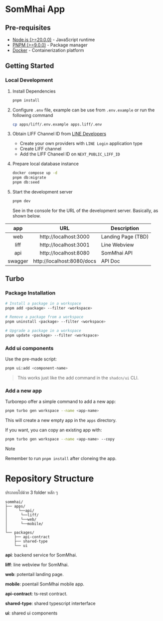 # SomMhai App

## Pre-requisites

- [Node.js (>=20.0.0)](https://nodejs.org/en/) - JavaScript runtime
- [PNPM (>=9.0.0)](https://pnpm.io/) - Package manager
- [Docker](https://www.docker.com/) - Containerization platform

## Getting Started

### Local Development

1. Install Dependencies

   ```bash
   pnpm install
   ```

2. Configure `.env` file, example can be use from `.env.example` or run the following command

   ```bash
   cp apps/liff/.env.example apps.liff/.env
   ```

3. Obtain LIFF Channel ID from [LINE Developers](https://developers.line.biz/)

   - Create your own providers with `LINE Login` application type
   - Create LIFF channel
   - Add the LIFF Chaneel ID on `NEXT_PUBLIC_LIFF_ID`

4. Prepare local database instance

   ```bash เดะมาเขียนต่อ
   docker compose up -d
   pnpm db:migrate
   pnpm db:seed
   ```

5. Start the development server

   ```bash
   pnpm dev
   ```

   See in the console for the URL of the development server. Basically, as shown below.

|   app   |            URL             | Description        |
| :-----: | :------------------------: | ------------------ |
|   web   |   http://localhost:3000    | Landing Page (TBD) |
|  liff   |   http://localhost:3001    | Line Webview       |
|   api   |   http://localhost:8080    | SomMhai API        |
| swagger | http://localhost:8080/docs | API Doc            |

## Turbo

### Package Installation

```bash
# Install a package in a workspace
pnpm add <package> --filter <workspace>

# Remove a package from a workspace
pnpm uninstall <package> --filter <workspace>

# Upgrade a package in a workspace
pnpm update <package> --filter <workspace>
```

### Add ui components

Use the pre-made script:

```sh
pnpm ui:add <component-name>
```

> This works just like the add command in the `shadcn/ui` CLI.

### Add a new app

Turborepo offer a simple command to add a new app:

```sh
pnpm turbo gen workspace --name <app-name>
```

This will create a new empty app in the `apps` directory.

If you want, you can copy an existing app with:

```sh
pnpm turbo gen workspace --name <app-name> --copy
```

> [!NOTE]
> Remember to run `pnpm install` after cloneing the app.

# Repository Structure

ประกอบไปด้วย 3 folder หลัก ๆ

```tree
sommhai/
├── apps/
│     └──api/
│      └──liff/
│      └──web/
│      └──mobile/
│
└── packages/
    ├── api-contract
    ├── shared-type
    └── ui
```

**api**: backend service for SomMhai.

**liff**: line webview for SomMhai.

**web**: potentail landing page.

**mobile**: poentail SomMhai mobile app.

**api-contract**: ts-rest contract.

**shared-type**: shared typescript interterface

**ui**: shared ui components
